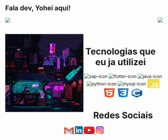 ## Fala dev, Yohei aqui!

<div>
  
  <img  height="165em" src="https://github-readme-stats.vercel.app/api?username=satoajato&show_icons=true&theme=neon&include_all_commits=true&count_private=true"/>
  <img align="right" height="165em" src="https://github-readme-stats.vercel.app/api/top-langs/?username=satoajato&layout=compact&langs_count=16&theme=neon"/>
</div>
<br>

<div  align="center"> 
  <div style="display: inline_block"><br>
    <img align="left" height="250" alt="coding-time" src="code.gif">
    <h1 align="center">Tecnologias que eu ja utilizei</h1>
    <img align="center" height="30" width="40" alt="sap-icon" src="https://www.svgrepo.com/show/331567/sap.svg">
    <img align="center" height="30" width="40" alt="flutter-icon" src="https://cdn.jsdelivr.net/gh/devicons/devicon/icons/flutter/flutter-original.svg">
    <img align="center" height="30" width="40" alt="java-icon" src="https://cdn.jsdelivr.net/gh/devicons/devicon/icons/java/java-original.svg">
    <img align="center" height="30" width="40" alt="python-icon" src="https://cdn.jsdelivr.net/gh/devicons/devicon/icons/python/python-original.svg">
    <img align="center" height="30" width="40" alt="mysql-icon" src="https://cdn.jsdelivr.net/gh/devicons/devicon/icons/mysql/mysql-original.svg">
    <img align="center" height="30" width="40" alt="js-icon"  src="https://raw.githubusercontent.com/devicons/devicon/master/icons/javascript/javascript-plain.svg">
    <img align="center" height="30" width="40" alt="html-icon" src="https://raw.githubusercontent.com/devicons/devicon/master/icons/html5/html5-original.svg">
    <img align="center" height="30" width="40" alt="css-icon" src="https://raw.githubusercontent.com/devicons/devicon/master/icons/css3/css3-original.svg">
    <img align="center" height="30" width="40" alt="c-icon" src="https://raw.githubusercontent.com/devicons/devicon/master/icons/c/c-original.svg">
            
   </div>
    
  
  <h1 align="center">Redes Sociais</h1>
    <a href = "mailto: satounespar@gmail.com">
      <img width="30" src="gmail.svg">
    </a>
    <a href = "https://www.linkedin.com/in/lucas-sato-231689197/">
      <img width="25" src="linkedin.svg">
    </a>
    <a href = "https://www.youtube.com/channel/UCgo3ocnOIMJp10-IU5Xp4Dg">
      <img width="35" src="youtube.svg">
    </a>
    <a href = "https://www.instagram.com/yoheilsato/">
      <img width="25" src="instagram.png">
    </a>
</div>

